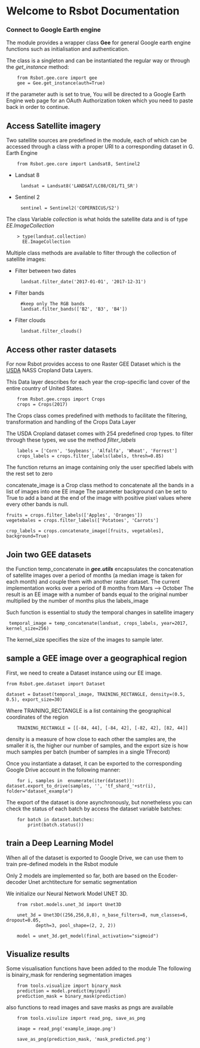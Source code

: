 # Welcome to Rsbot Documentation

### Connect to Google Earth engine

The module provides a wrapper class **Gee** for general Google earth engine functions such as initialisation and authentication.

The class is a singleton and can be instantiated the regular way or through the _get_instance_ method:
     
        from Rsbot.gee.core import gee
        gee = Gee.get_instance(auth=True)

If the parameter auth is set to true, You will be directed to a Google Earth Engine web page for an OAuth Authorization token
which you need to paste back in order to continue.
        
## Access Satellite imagery
Two satellite sources are predefined in the module, each of which can be accessed through a class with a proper URI to a
corresponding dataset in G. Earth Engine

        from Rsbot.gee.core import Landsat8, Sentinel2

* Landsat 8
       
        landsat = Landsat8('LANDSAT/LC08/C01/T1_SR')
       
* Sentinel 2
        
        sentinel = Sentinel2('COPERNICUS/S2')

The class Variable _collection_ is what holds the satellite data and is of type _EE.ImageCollection_ 

        > type(landsat.collection)      
          EE.ImageCollection
        
Multiple class methods are available to  filter through the collection of satellite images:
    
* Filter between two dates
        
        landsat.filter_date('2017-01-01', '2017-12-31')
        
* Filter bands
        
        #keep only The RGB bands
        landsat.filter_bands(['B2', 'B3', 'B4'])
* Filter clouds

        landsat.filter_clouds()
        
## Access other raster datasets

For now Rsbot provides access to one Raster GEE Dataset which is  the [USDA](https://developers.google.com/earth-engine/datasets/catalog/USDA_NASS_CDL) NASS Cropland Data Layers.

This Data layer describes for each year  the crop-specific land cover of the entire country of  United States.

        from Rsbot.gee.crops import Crops
        crops = Crops(2017)

The Crops class comes predefined with methods to facilitate the filtering, transformation and handling of the Crops Data Layer

The USDA Cropland dataset comes with 254 predefined crop types. to filter through these types, we use the method _filter_labels_

        labels = ['Corn', 'Soybeans', 'Alfalfa', 'Wheat', 'Forrest']
        crops_labels = crops.filter_labels(labels, thresh=0.85)
        
 The function returns an image containing only the user specified labels with the rest set to zero
 
concatenate_image is a Crop class method to concatenate all the bands in a list of images into one EE image
The parameter background can be set to True to add a band at the end of the image with positive pixel values where every other bands is null.

    fruits = crops.filter_labels(['Apples', 'Oranges'])
    vegetebales = crops.filter_labels(['Potatoes', 'Carrots']
    
    crop_labels = crops.concatenate_image([fruits, vegetables], background=True)

   
## Join two GEE datasets
the Function temp_concatenate in **_gee.utils_** encapsulates the concatenation of satellite images over a period of months
(a median image is taken for each month) and couple them with another raster dataset.
The current implementation works over a period of 8 months from Mars --> October
The result is an EE image with a number of bands equal to the original number multiplied by the number of months plus the labels_image
 
Such function is essential to study the temporal changes in satellite imagery

     temporal_image = temp_concatenate(landsat, crops_labels, year=2017, kernel_size=256)
     
The kernel_size specifies the size of the images to sample later.

## sample a GEE image over a geographical region
First, we need to create a Dataset instance using our EE image.
    
    from Rsbot.gee.dataset import Dataset
    
    dataset = Dataset(temporal_image, TRAINING_RECTANGLE, density=(0.5, 0.5), export_size=30)
    
Where TRAINING_RECTANGLE is a list containing the geographical coordinates of the region
    
        TRAINING_RECTANGLE = [[-84, 44], [-84, 42], [-82, 42], [82, 44]]
        
density is a measure of how close to each other the samples are, the smaller it is, the higher our number of samples,
and the export size is how much samples per batch (number of samples in a single TFrecord)

Once you instantiate a dataset, it can be exported to the corresponding Google Drive account in the following manner:

        for i, samples in  enumerate(iter(dataset)):
    dataset.export_to_drive(samples, '', 'tf_shard_'+str(i), folder="dataset_example")
    
The export of the dataset is done asynchronously, but nonetheless you can check the status of each batch by access the dataset variable
batches:

        for batch in dataset.batches:
            print(batch.status())
   
## train  a Deep Learning  Model

When all of the dataset is exported to Google Drive, we can use them to train pre-defined models in the Rsbot module

Only 2 models are implemented so far, both are based on the Ecoder-decoder Unet archtitecture for sematic segmentation

We initialize our Neural Network Model UNET 3D.

        from rsbot.models.unet_3d import Unet3D
        
        unet_3d = Unet3D((256,256,8,8), n_base_filters=8, num_classes=6, dropout=0.05,
               depth=3, pool_shape=(2, 2, 2))

        model = unet_3d.get_model(final_activation="sigmoid")
 
        
## Visualize results

Some visualisation functions have been added to the module
The following is binairy_mask for rendering segmentation images
        
        from tools.visualize import binary_mask
        prediction = model.predict(myinput)
        prediction_mask = binary_mask(prediction)

also functions to read images and save masks as pngs are available

        from tools.visulize import read_png, save_as_png
        
        image = read_png('example_image.png')
        
        save_as_png(prediction_mask, 'mask_predicted.png')
        
                     